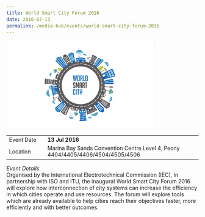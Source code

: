 ```yaml
---
title: World Smart City Forum 2016
date: 2016-07-13
permalink: /media-hub/events/world-smart-city-forum-2016
---
```

![World Smart City Forum 2016](/images/media-hub/events/till-2020/world-smart-city-forum-2016.png)

<table style="width:100%">
  <tr>
    <td style="width:20%">
     Event Date
    </td>	
    <td style="width:80%">
     <b>13 Jul 2016</b>
     </td>	
  </tr>
  <tr>
	<td>Location</td>
	<td>Marina Bay Sands Convention Centre Level 4, Peony 4404/4405/4406/4504/4505/4506</td>	
  </tr>
</table>		

*Event Details*<br>
Organised by the International Electrotechnical Commission (IEC), in partnership with ISO and ITU, the inaugural World Smart City Forum 2016 will explore how interconnection of city systems can increase the efficiency in which cities operate and use resources. The forum will explore tools which are already available to help cities reach their objectives faster, more efficiently and with better outcomes.